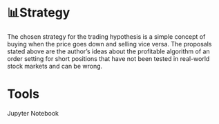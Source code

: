 # :bar_chart:Strategy
The chosen strategy for the trading hypothesis is a simple concept of buying when the price goes down and selling vice versa. The proposals stated above are the author’s ideas about the profitable algorithm of an order setting for short positions that have not been tested in real-world stock markets and can be wrong.
</br>
# Tools
Jupyter Notebook
